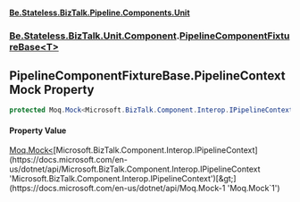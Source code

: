 #### [Be.Stateless.BizTalk.Pipeline.Components.Unit](README.md 'README')
### [Be.Stateless.BizTalk.Unit.Component](Be.Stateless.BizTalk.Unit.Component.md 'Be.Stateless.BizTalk.Unit.Component').[PipelineComponentFixtureBase&lt;T&gt;](PipelineComponentFixtureBase_T_.md 'Be.Stateless.BizTalk.Unit.Component.PipelineComponentFixtureBase<T>')

## PipelineComponentFixtureBase<T>.PipelineContextMock Property

```csharp
protected Moq.Mock<Microsoft.BizTalk.Component.Interop.IPipelineContext> PipelineContextMock { get; set; }
```

#### Property Value
[Moq.Mock&lt;](https://docs.microsoft.com/en-us/dotnet/api/Moq.Mock-1 'Moq.Mock`1')[Microsoft.BizTalk.Component.Interop.IPipelineContext](https://docs.microsoft.com/en-us/dotnet/api/Microsoft.BizTalk.Component.Interop.IPipelineContext 'Microsoft.BizTalk.Component.Interop.IPipelineContext')[&gt;](https://docs.microsoft.com/en-us/dotnet/api/Moq.Mock-1 'Moq.Mock`1')